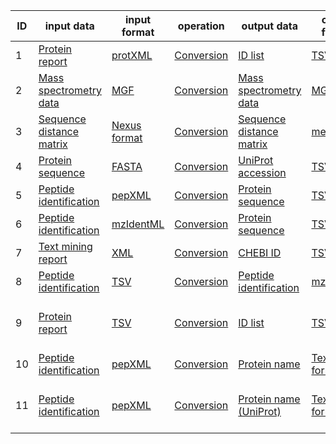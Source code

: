 | ID | input data | input format | operation  | output data  | output format | topic | shim | dependencies | comments
|---|---|---|---|---|---|---|---|---|---|
| 1 | [Protein report](http://edamontology.org/data_0896) | [protXML](http://edamontology.org/format_3747) | [Conversion](http://edamontology.org/operation_3434) | [ID list](http://edamontology.org/data_2872) | [TSV](http://edamontology.org/format_3475) | [Proteomics](http://edamontology.org/topic_0121) | [Protein_report_in_protXML_to_ID_list_in_TSV.sh](shims/Protein_report_in_protXML_to_ID_list_in_TSV.sh) | xmllint | assumes UniProt style FASTA was used |
| 2 | [Mass spectrometry data](http://edamontology.org/data_2536) | [MGF](http://edamontology.org/format_3651) | [Conversion](http://edamontology.org/operation_3434) | [Mass spectrometry data](http://edamontology.org/data_2536) | [MGF](http://edamontology.org/format_3651)  | [Proteomics](http://edamontology.org/topic_0121) | [Mass_spectrometry_data_in_MGF_to_Mass_spectrometry_data_in_MGF.sh](shims/Mass_spectrometry_data_in_MGF_to_Mass_spectrometry_data_in_MGF.sh) | awk | converts DataAnalysis MGF to TPP MGF |
| 3 | [Sequence distance matrix](http://edamontology.org/data_0870) | [Nexus format](http://edamontology.org/format_1912) | [Conversion](http://edamontology.org/operation_3434) | [Sequence distance matrix](http://edamontology.org/data_0870) | [mega](http://edamontology.org/format_1991) | [Proteomics](http://edamontology.org/topic_0121) | [Sequence_distance_matrix_in_Nexus_format_to_Sequence_distance_matrix_in_mega.sh](shims/Sequence_distance_matrix_in_Nexus_format_to_Sequence_distance_matrix_in_mega.sh) | awk | converts NEXUS distance matrix to MEGA format |
| 4 | [Protein sequence](http://edamontology.org/data_2976) | [FASTA](http://edamontology.org/format_1929) | [Conversion](http://edamontology.org/operation_3434) | [UniProt accession](http://edamontology.org/data_3021) | [TSV](http://edamontology.org/format_3475) | [Proteomics](http://edamontology.org/topic_0121) | [Protein_sequence_in_FASTA_to_UniProt_accession_in_TSV.sh](shims/Protein_sequence_in_FASTA_to_UniProt_accession_in_TSV.sh) | grep | extracts UniProt accession(s) from UniProt FASTA |
| 5 | [Peptide identification](http://edamontology.org/data_0945) | [pepXML](http://edamontology.org/format_3655) | [Conversion](http://edamontology.org/operation_3434) | [Protein sequence](http://edamontology.org/data_2976) | [TSV](http://edamontology.org/format_3475) | [Proteomics](http://edamontology.org/topic_0121) | [Peptide_identification_in_pepXML_to_Protein_sequence_in_TSV.sh](shims/Peptide_identification_in_pepXML_to_Protein_sequence_in_TSV.sh) | xmllint | extracts top hit peptide sequences from pepXML |
| 6 | [Peptide identification](http://edamontology.org/data_0945) | [mzIdentML](http://edamontology.org/format_3247) | [Conversion](http://edamontology.org/operation_3434) | [Protein sequence](http://edamontology.org/data_2976) | [TSV](http://edamontology.org/format_3475) | [Proteomics](http://edamontology.org/topic_0121) | [Peptide_identification_in_mzIdentML_to_Protein_sequence_in_TSV.sh](shims/Peptide_identification_in_mzIdentML_to_Protein_sequence_in_TSV.sh) | xmllint | extracts all peptide sequences from mzIdentML |
| 7 | [Text mining report](http://edamontology.org/data_0972) | [XML](http://edamontology.org/format_2332) | [Conversion](http://edamontology.org/operation_3434) | [CHEBI ID](http://edamontology.org/data_1174) | [TSV](http://edamontology.org/format_3475) | [Chemistry](http://edamontology.org/topic_3314); [Metabolomics](http://edamontology.org/topic_3172) | [Text_mining_report_in_XML_to_CHEBI_ID_in_TSV.sh](shims/Text_mining_report_in_XML_to_CHEBI_ID_in_TSV.sh) | xmllint | extracts all CHEBI IDs from Europe PMC Annotations XML |
| 8 | [Peptide identification](http://edamontology.org/data_0945) | [TSV](http://edamontology.org/format_3475) | [Conversion](http://edamontology.org/operation_3434) | [Peptide identification](http://edamontology.org/data_0945) | [mzIdentML](http://edamontology.org/format_3247) | [Proteomics](http://edamontology.org/topic_0121) | [Peptide_identification_in_TSV_to_Peptide_identification_in_mzIdentML.sh](shims/Peptide_identification_in_TSV_to_Peptide_identification_in_mzIdentML.sh) | awk | converts TSV output from [Sage](https://github.com/lazear/sage) to mzIdentML |
| 9 | [Protein report](http://edamontology.org/data_0896) | [TSV](http://edamontology.org/format_3475) | [Conversion](http://edamontology.org/operation_3434) | [ID list](http://edamontology.org/data_2872) | [TSV](http://edamontology.org/format_3475) | [Proteomics](http://edamontology.org/topic_0121) | [Protein_report_in_TSV_to_ID_list_in_TSV.sh](shims/Protein_report_in_TSV_to_ID_list_in_TSV.sh) | awk | converts TSV protein report AllQuantifiedProteinGroups.tsv from [MetaMorpheus](https://github.com/smith-chem-wisc/MetaMorpheus) to ID list in TSV |
| 10 | [Peptide identification](http://edamontology.org/data_0945) | [pepXML](http://edamontology.org/format_3655) | [Conversion](http://edamontology.org/operation_3434) | [Protein name](http://edamontology.org/data_1009) | [Textual format](http://edamontology.org/format_2330) | [Proteomics](http://edamontology.org/topic_0121) | [Peptide_identification_in_pepXML_to_Protein_name_in_Textual_format.sh](shims/Peptide_identification_in_pepXML_to_Protein_name_in_Textual_format.sh) | xmllint | extracts top hit protein names (descriptions) from pepXML |
| 11 | [Peptide identification](http://edamontology.org/data_0945) | [pepXML](http://edamontology.org/format_3655) | [Conversion](http://edamontology.org/operation_3434) | [Protein name (UniProt)](http://edamontology.org/data_2764) | [Textual format](http://edamontology.org/format_2330) | [Proteomics](http://edamontology.org/topic_0121) | [Peptide_identification_in_pepXML_to_Protein_name_(UniProt)_in_Textual_format.sh.sh](shims/Peptide_identification_in_pepXML_to_Protein_name_(UniProt)_in_Textual_format.sh) | awk; xmllint | extracts top hit UniProt protein names (descriptions) from pepXML (assumes a UniProt style FASTA was used)|
